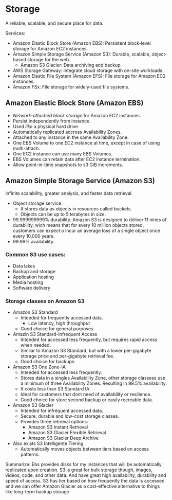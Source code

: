 # Storage
A reliable, scalable, and secure place for data.

Services:
- Amazon Elastic Block Store (Amazon EBS): Persistent block-level storage for Amazon EC2 instances.
- Amazon Simple Storage Service (Amazon S3): Durable, scalable, object-based storage for the web.
  - Amazon S3 Glacier: Data archiving and backup.
- AWS Storage Gateway: Integrate cloud storage with on-site workloads.
- Amazon Elastic File System (Amazon EFS): File storage for Amazon EC2 instances.
- Amazon FSx: File storage for widely-used file systems.

## Amazon Elastic Block Store (Amazon EBS)
- *Network-attached block storage* for Amazon EC2 instances.
- Persist independently from instance.
- Used *like* a physical hard drive.
- Automatically replicated accross Availability Zones.
- Attached to any instance in the same Availability Zone.
- One EBS Volume to one EC2 instance at time, except in case of using multi-attach.
- One EC2 instance can use many EBS Volumes.
- EBS Volumes can retain data after EC2 instance termination.
- Allow point-in-time snapshots to s3 GiB increments.

## Amazon Simple Storage Service (Amazon S3)
Infinite scalability, greater analysis, and faster data retrieval.
- Object storage service.
  - It stores data as objects in resources called buckets.
  - Objects can be up to 5 terabytes in size.
- 99.999999999% durability. Amazon S3 is designed to deliver 11 nines of durability, wich means that for every 10 million objects stored,  customers can expect o incur an average loss of a single object once every 10,000 years.
- 99.99% availability.

### Common S3 use cases:
- Data lakes
- Backup and storage
- Application hosting
- Media hosting
- Software delivery

### Storage classes on Amazon S3

- Amazon S3 Standard
  - Inteeded for frequently accessed data.
    - Low latency, high throughput
  - Good choice for general purposes.
- Amazin S3 Standard-Infrequent Access
  - Inteeded for accessed less frequently, but requires rapid access when needed.
  - Similar to Amazon S3 Standard, but with a lower per-gigabyte storage price and per-gigabyte retrieval fee.
  - Good choice for backups.
- Amazon S3 One Zone-IA
  - Inteeded for accessed less frequently.
  - Stores data in a singles Availability Zone, other storage classess use a minimum of three Availability Zones. Resulting in 99.5% availability.
  - It costs less than S3 Standard IA.
  - Ideal for customers that dont need of availability or resilience.
  - Good choice for store second backup or easily recreable data.
- Amazon S3 Glacier
  - Inteeded for infrequent accessed data.
  - Secure, durable and low-cost storage classes.
  - Provides three retrieval options:
    - Amazon S3 Instant Retrieval
    - Amazon S3 Glacier Flexible Retrieval
    - Amazon S3 Glacier Deep Archive
- Also exists S3 Intelligente Tiering
  - Automatically moves objects between tiers based on access patterns.

Summarize:
Ebs provides disks for my instances that will be automatically replicated upon creation.
S3 is great for bulk storage though, images, videos, code, and other data. And have great high availability, durability and speed of access.
S3 has tier based on how frequently the data is accessed and we can offer Amazon Glacier as a cost-effective alternative to things like long-term backup storage.
